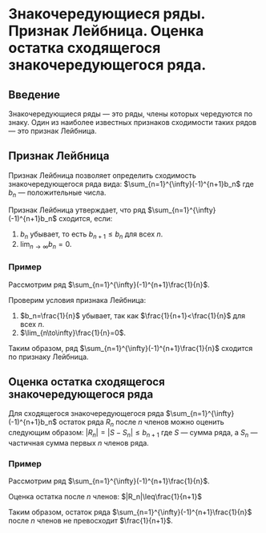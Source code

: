 # Знакочередующиеся ряды. Признак Лейбница. Оценка остатка сходящегося знакочередующегося ряда.

## Введение

Знакочередующиеся ряды — это ряды, члены которых чередуются по знаку. Один из наиболее известных признаков сходимости таких рядов — это признак Лейбница.

## Признак Лейбница

Признак Лейбница позволяет определить сходимость знакочередующегося ряда вида:
$\sum_{n=1}^{\infty}(-1)^{n+1}b_n$
где $b_n$ — положительные числа.

Признак Лейбница утверждает, что ряд $\sum_{n=1}^{\infty}(-1)^{n+1}b_n$ сходится, если:
1. $b_n$ убывает, то есть $b_{n+1}\leq b_n$ для всех $n$.
2. $\lim_{n\to\infty}b_n=0$.

### Пример

Рассмотрим ряд $\sum_{n=1}^{\infty}(-1)^{n+1}\frac{1}{n}$.

Проверим условия признака Лейбница:
1. $b_n=\frac{1}{n}$ убывает, так как $\frac{1}{n+1}<\frac{1}{n}$ для всех $n$.
2. $\lim_{n\to\infty}\frac{1}{n}=0$.

Таким образом, ряд $\sum_{n=1}^{\infty}(-1)^{n+1}\frac{1}{n}$ сходится по признаку Лейбница.

## Оценка остатка сходящегося знакочередующегося ряда

Для сходящегося знакочередующегося ряда $\sum_{n=1}^{\infty}(-1)^{n+1}b_n$ остаток ряда $R_n$ после $n$ членов можно оценить следующим образом:
$|R_n|=|S-S_n|\leq b_{n+1}$
где $S$ — сумма ряда, а $S_n$ — частичная сумма первых $n$ членов ряда.

### Пример

Рассмотрим ряд $\sum_{n=1}^{\infty}(-1)^{n+1}\frac{1}{n}$.

Оценка остатка после $n$ членов:
$|R_n|\leq\frac{1}{n+1}$

Таким образом, остаток ряда $\sum_{n=1}^{\infty}(-1)^{n+1}\frac{1}{n}$ после $n$ членов не превосходит $\frac{1}{n+1}$.
